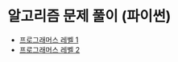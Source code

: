 # 알고리즘 문제 풀이 (파이썬)

- [프로그래머스 레벨 1](https://github.com/palza4dev/TIL-Algorithm/tree/main/programmers/level_1/README.md)
- [프로그래머스 레벨 2](https://github.com/palza4dev/TIL-Algorithm/tree/main/programmers/level_2/README.md)